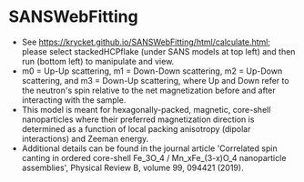 # SANSWebFitting
* See https://krycket.github.io/SANSWebFitting/html/calculate.html; please select stackedHCPflake (under SANS models at top left) and then run (bottom left) to manipulate and view.
* m0 = Up-Up scattering, m1 = Down-Down scattering, m2 = Up-Down scattering, and m3 = Down-Up scattering, where Up and Down refer to the neutron's spin relative to the net magnetization before and after interacting with the sample.
* This model is meant for hexagonally-packed, magnetic, core-shell nanoparticles where their preferred magnetization direction is determined as a function of local packing anisotropy (dipolar interactions) and Zeeman energy.
* Additional details can be found in the journal article 'Correlated spin canting in ordered core-shell Fe_3O_4 / Mn_xFe_(3-x)O_4 nanoparticle assemblies', Physical Review B, volume 99, 094421 (2019).
